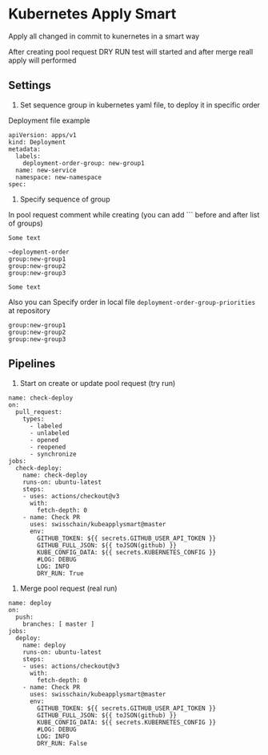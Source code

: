 # Kubernetes Apply Smart
Apply all changed in commit to kunernetes in a smart way

After creating pool request DRY RUN test will started and after merge reall apply will performed
## Settings
1. Set sequence group in kubernetes yaml file, to deploy it in specific order

Deployment file example
```
apiVersion: apps/v1
kind: Deployment
metadata:
  labels:
    deployment-order-group: new-group1
  name: new-service
  namespace: new-namespace
spec:
```
1. Specify sequence of group

In pool request comment while creating (you can add ``` before and after list of groups)
```
Some text

~deployment-order
group:new-group1
group:new-group2
group:new-group3

Some text
```

Also you can Specify order in local file ```deployment-order-group-priorities``` at repository
```
group:new-group1
group:new-group2
group:new-group3
```

## Pipelines
1. Start on create or update pool request (try run)
```
name: check-deploy
on:
  pull_request:
    types:
      - labeled
      - unlabeled
      - opened
      - reopened
      - synchronize
jobs:
  check-deploy:
    name: check-deploy
    runs-on: ubuntu-latest
    steps:
    - uses: actions/checkout@v3
      with:
        fetch-depth: 0
    - name: Check PR
      uses: swisschain/kubeapplysmart@master
      env:
        GITHUB_TOKEN: ${{ secrets.GITHUB_USER_API_TOKEN }}
        GITHUB_FULL_JSON: ${{ toJSON(github) }}
        KUBE_CONFIG_DATA: ${{ secrets.KUBERNETES_CONFIG }}
        #LOG: DEBUG
        LOG: INFO
        DRY_RUN: True
```

1. Merge pool request (real run)
```
name: deploy
on:
  push:
    branches: [ master ]
jobs:
  deploy:
    name: deploy
    runs-on: ubuntu-latest
    steps:
    - uses: actions/checkout@v3
      with:
        fetch-depth: 0
    - name: Check PR
      uses: swisschain/kubeapplysmart@master
      env:
        GITHUB_TOKEN: ${{ secrets.GITHUB_USER_API_TOKEN }}
        GITHUB_FULL_JSON: ${{ toJSON(github) }}
        KUBE_CONFIG_DATA: ${{ secrets.KUBERNETES_CONFIG }}
        #LOG: DEBUG
        LOG: INFO
        DRY_RUN: False
```


